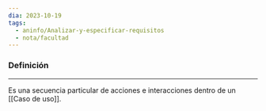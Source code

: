 ```yaml
---
dia: 2023-10-19
tags:
  - aninfo/Analizar-y-especificar-requisitos
  - nota/facultad
---
```

### Definición
---
Es una secuencia particular de acciones e interacciones dentro de un [[Caso de uso]]. 